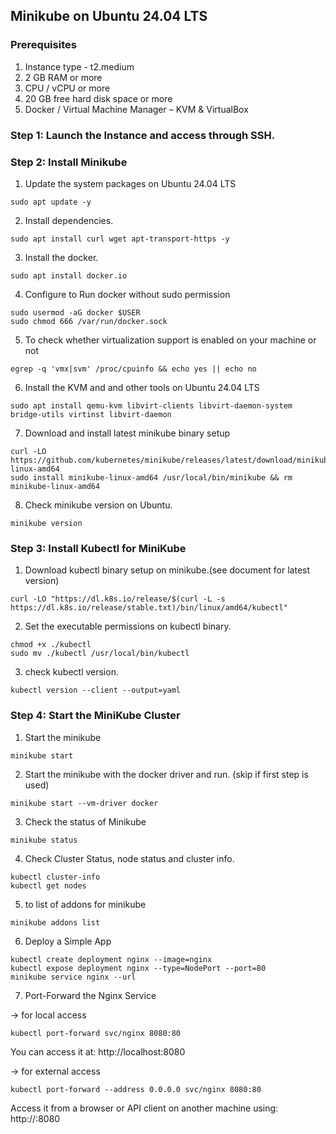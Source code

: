 ## Minikube on Ubuntu 24.04 LTS

### Prerequisites

1) Instance type - t2.medium
2) 2 GB RAM or more
3) CPU / vCPU or more
4) 20 GB free hard disk space or more
5) Docker / Virtual Machine Manager – KVM & VirtualBox

### Step 1: Launch the Instance and access through SSH.

### Step 2: Install Minikube 

1) Update the system packages on Ubuntu 24.04 LTS

```
sudo apt update -y
```
2)  Install  dependencies.

```
sudo apt install curl wget apt-transport-https -y
```
3) Install the docker.

```
sudo apt install docker.io
```

4) Configure to Run docker without sudo permission

```
sudo usermod -aG docker $USER
sudo chmod 666 /var/run/docker.sock
```

5) To check whether virtualization support is enabled on your machine or not

```
egrep -q 'vmx|svm' /proc/cpuinfo && echo yes || echo no
```

6) Install the KVM and and other tools on Ubuntu 24.04 LTS

```
sudo apt install qemu-kvm libvirt-clients libvirt-daemon-system bridge-utils virtinst libvirt-daemon
```

7) Download and install latest minikube binary setup

```
curl -LO https://github.com/kubernetes/minikube/releases/latest/download/minikube-linux-amd64
sudo install minikube-linux-amd64 /usr/local/bin/minikube && rm minikube-linux-amd64
```

8) Check minikube version on Ubuntu.

```
minikube version
```

### Step 3: Install Kubectl for MiniKube

1) Download kubectl binary setup on minikube.(see document for latest version)

```
curl -LO "https://dl.k8s.io/release/$(curl -L -s https://dl.k8s.io/release/stable.txt)/bin/linux/amd64/kubectl"
```

2) Set the executable permissions on kubectl binary.

```
chmod +x ./kubectl
sudo mv ./kubectl /usr/local/bin/kubectl
```
3) check kubectl version.

```
kubectl version --client --output=yaml
```

### Step 4: Start the MiniKube Cluster

1) Start the minikube

```
minikube start

```
2) Start the minikube with the docker driver and run. (skip if first step is used)

```
minikube start --vm-driver docker
```

3) Check the status of Minikube

```
minikube status
```

4) Check Cluster Status, node status and cluster info.

```
kubectl cluster-info
kubectl get nodes
```

5)  to list of addons for minikube

```
minikube addons list
```

6) Deploy a Simple App

```
kubectl create deployment nginx --image=nginx
kubectl expose deployment nginx --type=NodePort --port=80
minikube service nginx --url
```
7) Port-Forward the Nginx Service

-> for local access  

```
kubectl port-forward svc/nginx 8080:80
```
You can access it at: http://localhost:8080

-> for external access
```
kubectl port-forward --address 0.0.0.0 svc/nginx 8080:80
```
Access it from a browser or API client on another machine using: http://<your-instance-public-ip>:8080
